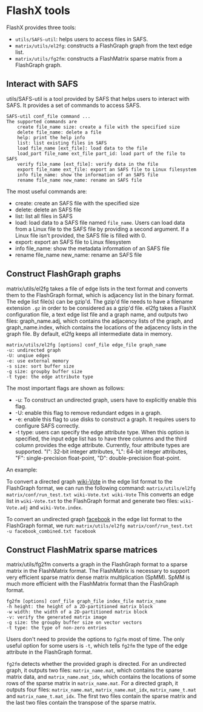 # FlashX tools
FlashX provides three tools:
* `utils/SAFS-util`: helps users to access files in SAFS.
* `matrix/utils/el2fg`: constructs a FlashGraph graph from the text edge list.
* `matrix/utils/fg2fm`: constructs a FlashMatrix sparse matrix from a FlashGraph graph.

## Interact with SAFS
utils/SAFS-util is a tool provided by SAFS that helps users to interact with SAFS. It provides a set of commands to access SAFS.
```
SAFS-util conf_file command ...
The supported commands are
	create file_name size: create a file with the specified size
	delete file_name: delete a file
	help: print the help info
	list: list existing files in SAFS
	load file_name [ext_file]: load data to the file
	load_part file_name ext_file part_id: load part of the file to SAFS
	verify file_name [ext_file]: verify data in the file
	export file_name ext_file: export an SAFS file to Linux filesystem
	info file_name: show the information of an SAFS file
	rename file_name new_name: rename an SAFS file
```
The most useful commands are:
* create: create an SAFS file with the specified size
* delete: delete an SAFS file
* list: list all files in SAFS
* load: load data to a SAFS file named `file_name`. Users can load data from a Linux file to the SAFS file by providing a second argument. If a Linux file isn't provided, the SAFS file is filled with 0.
* export: export an SAFS file to Linux filesystem
* info file_name: show the metadata information of an SAFS file
* rename file_name new_name: rename an SAFS file

## Construct FlashGraph graphs
matrix/utils/el2fg takes a file of edge lists in the text format and converts them to the FlashGraph format, which is adjacency list in the binary format. The edge list file(s) can be gzip'd. The gzip'd file needs to have a filename extension `.gz` in order to be considered as a gzip'd file. el2fg takes a FlashX configuration file, a text edge list file and a graph name, and outputs two files: graph_name.adj, which contains the adjacency lists of the graph, and graph_name.index, which contains the locations of the adjacency lists in the graph file.
By default, el2fg keeps all intermediate data in memory.
```
matrix/utils/el2fg [options] conf_file edge_file graph_name
-u: undirected graph
-U: unqiue edges
-e: use external memory
-s size: sort buffer size
-g size: groupby buffer size
-t type: the edge attribute type
```

The most important flags are shown as follows:
* -u: To construct an undirected graph, users have to explicitly enable this flag.
* -U: enable this flag to remove redundant edges in a graph.
* -e: enable this flag to use disks to construct a graph. It requires users to configure SAFS correctly.
* -t type: users can specify the edge attribute type. When this option is specified, the input edge list has to have three columns and the third column provides the edge attribute. Currently, four attribute types are supported. "I": 32-bit integer attributes, "L": 64-bit integer attributes, "F": single-precision float-point, "D": double-precision float-point.

An example:

To convert a directed graph [wiki-Vote](http://snap.stanford.edu/data/wiki-Vote.html) in the edge list format to the FlashGraph format, we can run the following command:
`matrix/utils/el2fg matrix/conf/run_test.txt wiki-Vote.txt wiki-Vote`
This converts an edge list in `wiki-Vote.txt` to the FlashGraph format and generate two files: `wiki-Vote.adj` and `wiki-Vote.index`.

To convert an undirected graph [facebook](http://snap.stanford.edu/data/egonets-Facebook.html) in the edge list format to the FlashGraph format, we run:
`matrix/utils/el2fg matrix/conf/run_test.txt -u facebook_combined.txt facebook`

## Construct FlashMatrix sparse matrices
matrix/utils/fg2fm converts a graph in the FlashGraph format to a sparse matrix in the FlashMatrix format. The FlashMatrix is necessary to support very efficient sparse matrix dense matrix multiplication (SpMM). SpMM is much more efficient with the FlashMatrix format than the FlashGraph format.
```
fg2fm [options] conf_file graph_file index_file matrix_name
-h height: the height of a 2D-partitioned matrix block
-w width: the width of a 2D-partitioned matrix block
-v: verify the generated matrix image
-g size: the groupby buffer size on vector vectors
-t type: the type of non-zero entries
```
Users don't need to provide the options to `fg2fm` most of time. The only useful option for some users is `-t`, which tells `fg2fm` the type of the edge attribute in the FlashGraph format.

`fg2fm` detects whether the provided graph is directed. For an undirected graph, it outputs two files: `matrix_name.mat`, which contains the sparse matrix data, and `matrix_name.mat_idx`, which contains the locations of some rows of the sparse matrix in `matrix_name.mat`. For a directed graph, it outputs four files:
`matrix_name.mat`, `matrix_name.mat_idx`, `matrix_name_t.mat` and `matrix_name_t.mat_idx`. The first two files contain the sparse matrix and the last two files contain the transpose of the sparse matrix.